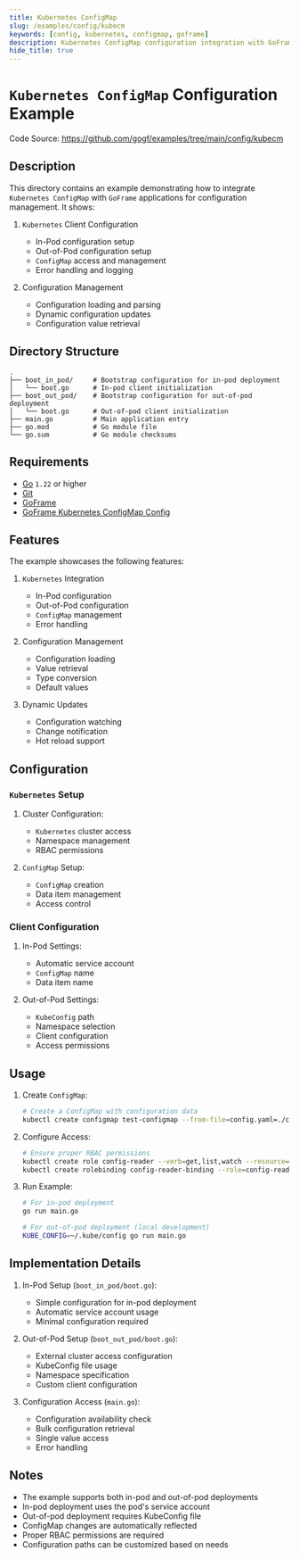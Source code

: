 ```yaml
---
title: Kubernetes ConfigMap
slug: /examples/config/kubecm
keywords: [config, kubernetes, configmap, goframe]
description: Kubernetes ConfigMap configuration integration with GoFrame
hide_title: true
---
```


# `Kubernetes ConfigMap` Configuration Example

Code Source: https://github.com/gogf/examples/tree/main/config/kubecm


## Description

This directory contains an example demonstrating how to integrate `Kubernetes ConfigMap` with `GoFrame` applications for configuration management. It shows:

1. `Kubernetes` Client Configuration
   - In-Pod configuration setup
   - Out-of-Pod configuration setup
   - `ConfigMap` access and management
   - Error handling and logging

2. Configuration Management
   - Configuration loading and parsing
   - Dynamic configuration updates
   - Configuration value retrieval

## Directory Structure

```text
.
├── boot_in_pod/     # Bootstrap configuration for in-pod deployment
│   └── boot.go      # In-pod client initialization
├── boot_out_pod/    # Bootstrap configuration for out-of-pod deployment
│   └── boot.go      # Out-of-pod client initialization
├── main.go          # Main application entry
├── go.mod           # Go module file
└── go.sum           # Go module checksums
```

## Requirements

- [Go](https://golang.org/dl/) `1.22` or higher
- [Git](https://git-scm.com/downloads)
- [GoFrame](https://goframe.org)
- [GoFrame Kubernetes ConfigMap Config](https://github.com/gogf/gf/tree/master/contrib/config/kubecm)

## Features

The example showcases the following features:

1. `Kubernetes` Integration
   - In-Pod configuration
   - Out-of-Pod configuration
   - `ConfigMap` management
   - Error handling

2. Configuration Management
   - Configuration loading
   - Value retrieval
   - Type conversion
   - Default values

3. Dynamic Updates
   - Configuration watching
   - Change notification
   - Hot reload support

## Configuration

### `Kubernetes` Setup
1. Cluster Configuration:
   - `Kubernetes` cluster access
   - Namespace management
   - RBAC permissions

2. `ConfigMap` Setup:
   - `ConfigMap` creation
   - Data item management
   - Access control

### Client Configuration
1. In-Pod Settings:
   - Automatic service account
   - `ConfigMap` name
   - Data item name

2. Out-of-Pod Settings:
   - `KubeConfig` path
   - Namespace selection
   - Client configuration
   - Access permissions

## Usage

1. Create `ConfigMap`:
   ```bash
   # Create a ConfigMap with configuration data
   kubectl create configmap test-configmap --from-file=config.yaml=./config.yaml
   ```

2. Configure Access:
   ```bash
   # Ensure proper RBAC permissions
   kubectl create role config-reader --verb=get,list,watch --resource=configmaps
   kubectl create rolebinding config-reader-binding --role=config-reader --serviceaccount=default:default
   ```

3. Run Example:
   ```bash
   # For in-pod deployment
   go run main.go

   # For out-of-pod deployment (local development)
   KUBE_CONFIG=~/.kube/config go run main.go
   ```

## Implementation Details

1. In-Pod Setup (`boot_in_pod/boot.go`):
   - Simple configuration for in-pod deployment
   - Automatic service account usage
   - Minimal configuration required

2. Out-of-Pod Setup (`boot_out_pod/boot.go`):
   - External cluster access configuration
   - KubeConfig file usage
   - Namespace specification
   - Custom client configuration

3. Configuration Access (`main.go`):
   - Configuration availability check
   - Bulk configuration retrieval
   - Single value access
   - Error handling

## Notes

- The example supports both in-pod and out-of-pod deployments
- In-pod deployment uses the pod's service account
- Out-of-pod deployment requires KubeConfig file
- ConfigMap changes are automatically reflected
- Proper RBAC permissions are required
- Configuration paths can be customized based on needs
